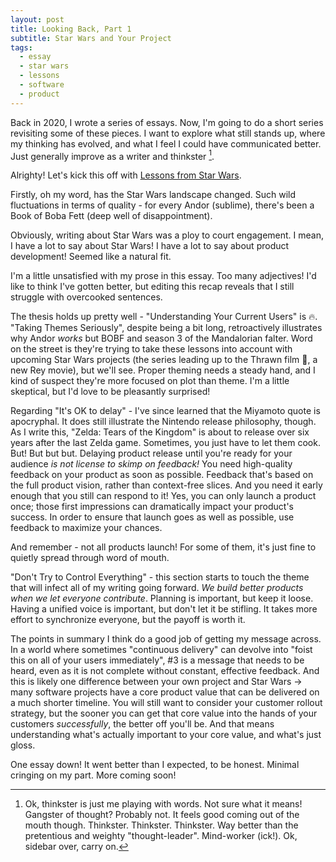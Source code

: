 ```yaml
---
layout: post
title: Looking Back, Part 1
subtitle: Star Wars and Your Project
tags: 
  - essay
  - star wars
  - lessons
  - software
  - product
---
```



Back in 2020, I wrote a series of essays. Now, I'm going to do a short series revisiting some of these pieces. I want to explore what still stands up, where my thinking has evolved, and what I feel I could have communicated better. Just generally improve as a writer and thinkster [^1].

Alrighty! Let's kick this off with [Lessons from Star Wars](https://robertfmurdock.github.io/2020/01/24/Star-Wars-Lessons.html).

Firstly, oh my word, has the Star Wars landscape changed. Such wild fluctuations in terms of quality - for every Andor (sublime), there's been a Book of Boba Fett (deep well of disappointment).

Obviously, writing about Star Wars was a ploy to court engagement. I mean, I have a lot to say about Star Wars! I have a lot to say about product development! Seemed like a natural fit.

I'm a little unsatisfied with my prose in this essay. Too many adjectives! I'd like to think I've gotten better, but editing this recap reveals that I still struggle with overcooked sentences.

The thesis holds up pretty well - "Understanding Your Current Users" is 🔥. "Taking Themes Seriously", despite being a bit long, retroactively illustrates why Andor *works* but BOBF and season 3 of the Mandalorian falter. Word on the street is they're trying to take these lessons into account with upcoming Star Wars projects (the series leading up to the Thrawn film 🤤, a new Rey movie), but we'll see. Proper theming needs a steady hand, and I kind of suspect they're more focused on plot than theme. I'm a little skeptical, but I'd love to be pleasantly surprised!

Regarding "It's OK to delay" - I've since learned that the Miyamoto quote is apocryphal. It does still illustrate the Nintendo release philosophy, though. As I write this, "Zelda: Tears of the Kingdom" is about to release over six years after the last Zelda game. Sometimes, you just have to let them cook. But! But but but. Delaying product release until you're ready for your audience *is not license to skimp on feedback!* You need high-quality feedback on your product as soon as possible. Feedback that's based on the full product vision, rather than context-free slices.  And you need it early enough that you still can respond to it! Yes, you can only launch a product once; those first impressions can dramatically impact your product's success. In order to ensure that launch goes as well as possible, use feedback to maximize your chances.

And remember - not all products launch! For some of them, it's just fine to quietly spread through word of mouth.

"Don't Try to Control Everything" - this section starts to touch the theme that will infect all of my writing going forward. *We build better products when we let everyone contribute*. Planning is important, but keep it loose. Having a unified voice is important, but don't let it be stifling. It takes more effort to synchronize everyone, but the payoff is worth it.

The points in summary I think do a good job of getting my message across. In a world where sometimes "continuous delivery" can devolve into "foist this on all of your users immediately", #3 is a message that needs to be heard, even as it is not complete without constant, effective feedback. And this is likely one difference between your own project and Star Wars -> many software projects have a core product value that can be delivered on a much shorter timeline. You will still want to consider your customer rollout strategy, but the sooner you can get that core value into the hands of your customers *successfully*, the better off you'll be. And that means understanding what's actually important to your core value, and what's just gloss.

One essay down! It went better than I expected, to be honest. Minimal cringing on my part. More coming soon!

[^1]: Ok, thinkster is just me playing with words. Not sure what it means! Gangster of thought? Probably not. It feels good coming out of the mouth though. Thinkster. Thinkster. Thinkster. Way better than the pretentious and weighty "thought-leader". Mind-worker (ick!). Ok, sidebar over, carry on.